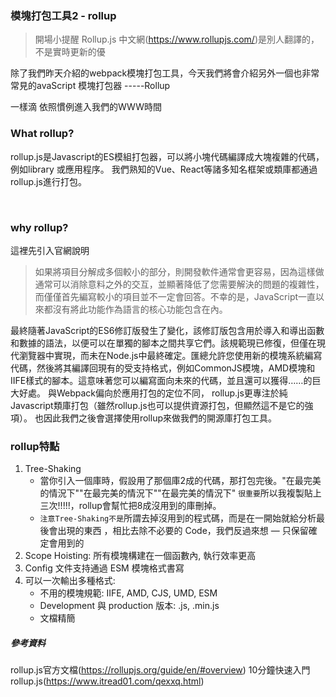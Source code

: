 ### 模塊打包工具2 - rollup

> 開場小提醒  Rollup.js 中文網(https://www.rollupjs.com/)是別人翻譯的，不是實時更新的優

除了我們昨天介紹的webpack模塊打包工具，今天我們將會介紹另外一個也非常常見的avaScript 模塊打包器 -----Rollup

一樣滴 依照慣例進入我們的WWW時間

### What rollup?
rollup.js是Javascript的ES模組打包器，可以將小塊代碼編譯成大塊複雜的代碼，例如library 或應用程序。
我們熟知的Vue、React等諸多知名框架或類庫都通過rollup.js進行打包。


</br>

### why rollup? 
這裡先引入官網說明
> 如果將項目分解成多個較小的部分，則開發軟件通常會更容易，因為這樣做通常可以消除意料之外的交互，並顯著降低了您需要解決的問題的複雜性，而僅僅首先編寫較小的項目並不一定會回答。不幸的是，JavaScript一直以來都沒有將此功能作為語言的核心功能包含在內。

最終隨著JavaScript的ES6修訂版發生了變化，該修訂版包含用於導入和導出函數和數據的語法，以便可以在單獨的腳本之間共享它們。該規範現已修復，但僅在現代瀏覽器中實現，而未在Node.js中最終確定。匯總允許您使用新的模塊系統編寫代碼，然後將其編譯回現有的受支持格式，例如CommonJS模塊，AMD模塊和IIFE樣式的腳本。這意味著您可以編寫面向未來的代碼，並且還可以獲得……的巨大好處。
與Webpack偏向於應用打包的定位不同，
rollup.js更專注於純Javascript類庫打包（雖然rollup.js也可以提供資源打包，但顯然這不是它的強項）。
也因此我們之後會選擇使用rollup來做我們的開源庫打包工具。

### rollup特點
1. Tree-Shaking
   - 當你引入一個庫時，假設用了那個庫2成的代碼，那打包完後。"在最完美的情況下""在最完美的情況下""在最完美的情況下" `很重要`所以我複製貼上三次!!!!!，rollup會幫忙把8成沒用到的庫刪掉。
   - `注意Tree-Shaking不是`所謂去掉沒用到的程式碼，而是在一開始就給分析最後會出現的東西 ，相比去除不必要的 Code，我們反過來想 — 只保留確定會用到的
2. Scope Hoisting: 
所有模塊構建在一個函數內, 執行效率更高
3. Config 文件支持通過 ESM 模塊格式書寫
3. 可以一次輸出多種格式:
   - 不用的模塊規範: IIFE, AMD, CJS, UMD, ESM
   - Development 與 production 版本: .js, .min.js
   - 文檔精簡


##### 參考資料
rollup.js官方文檔(https://rollupjs.org/guide/en/#overview)
10分鐘快速入門rollup.js(https://www.itread01.com/qexxq.html)
